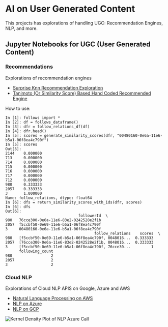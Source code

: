 # AI on User Generated Content 

This projects has explorations of handling UGC:  Recommendation Engines, NLP, and more.

## Jupyter Notebooks for UGC (User Generated Content)

### Recommendations

Explorations of recommendation engines 

* [Surprise Knn Recommendation Exploration](https://github.com/noahgift/recommendations/tree/master/notebooks)
* [Tanimoto (Or Similarity Score) Based Hand Coded Recommended Engine](https://github.com/noahgift/recommendations/tree/master/tanimoto_example)

How to use:

```ipython
In [1]: follows import *
In [2]: df = follows_dataframe()
In [3]: dfr = follow_relations_df(df)
In [4]: dfr.head()
In [5]: scores = generate_similarity_scores(dfr, "00480160-0e6a-11e6-b5a1-06f8ea4c790f")
In [5]: scores
Out[5]: 
2144    0.000000
713     0.000000
714     0.000000
715     0.000000
716     0.000000
717     0.000000
712     0.000000
980     0.333333
2057    0.333333
3       1.000000
Name: follow_relations, dtype: float64
In [6]: dfs = return_similarity_scores_with_ids(dfr, scores)
In [6]: dfs
Out[6]: 
                                followerId  \
980   76cce300-0e6a-11e6-83e2-0242528e2f1b   
2057  f5ccbf50-0e69-11e6-b5a1-06f8ea4c790f   
3     00480160-0e6a-11e6-b5a1-06f8ea4c790f   
                                       follow_relations    scores  \
980   [f5ccbf50-0e69-11e6-b5a1-06f8ea4c790f, 0048016...  0.333333   
2057  [76cce300-0e6a-11e6-83e2-0242528e2f1b, 0048016...  0.333333   
3     [f5ccbf50-0e69-11e6-b5a1-06f8ea4c790f, 76cce30...         1   
      following_count  
980                 2  
2057                2  
3                   2 

```


### Cloud NLP

Explorations of Cloud NLP APIS on Google, Azure and AWS

* [Natural Language Processing on AWS](https://github.com/noahgift/recommendations/blob/master/notebooks/NLP_AWS.ipynb)
* [NLP on Azure](https://github.com/noahgift/recommendations/blob/master/notebooks/Azure_Sentiment_Analysis.ipynb)
* [NLP on GCP](https://github.com/noahgift/recommendations/blob/master/notebooks/NLP_GCP.ipynb)

![Kernel Density Plot of NLP Azure Call](https://user-images.githubusercontent.com/58792/36956624-4009fc9e-1fe4-11e8-9c0b-b76a72768a84.png)
